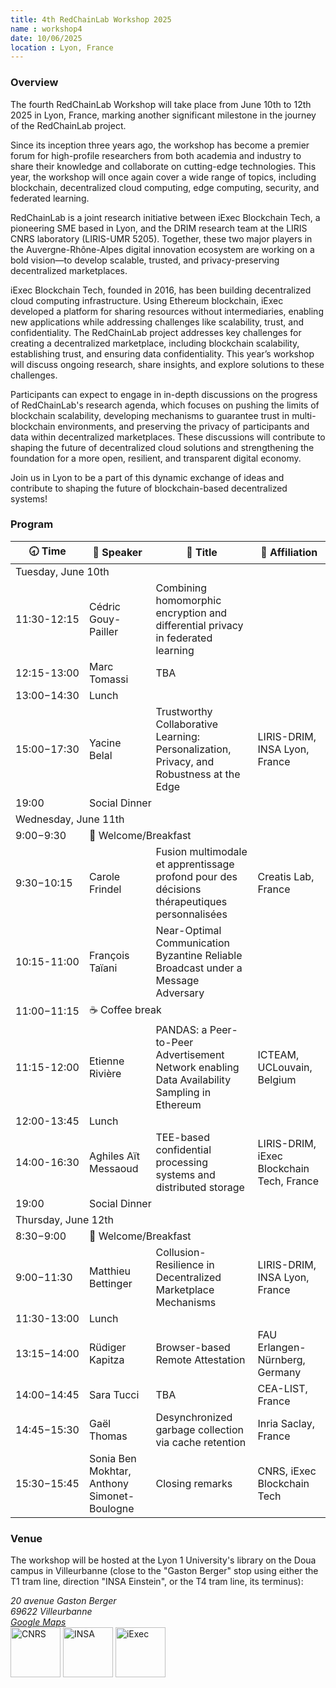 ```yaml
---
title: 4th RedChainLab Workshop 2025
name : workshop4
date: 10/06/2025
location : Lyon, France
---
```


### Overview

The fourth RedChainLab Workshop will take place from June 10th to 12th 2025 in Lyon, France, marking another significant milestone in the journey of the RedChainLab project.

Since its inception three years ago, the workshop has become a premier forum for high-profile researchers from both academia and industry to share their knowledge and collaborate on cutting-edge technologies. This year, the workshop will once again cover a wide range of topics, including blockchain, decentralized cloud computing, edge computing, security, and federated learning.

RedChainLab is a joint research initiative between iExec Blockchain Tech, a pioneering SME based in Lyon, and the DRIM research team at the LIRIS CNRS laboratory (LIRIS-UMR 5205). Together, these two major players in the Auvergne-Rhône-Alpes digital innovation ecosystem are working on a bold vision—to develop scalable, trusted, and privacy-preserving decentralized marketplaces.

iExec Blockchain Tech, founded in 2016, has been building decentralized cloud computing infrastructure. Using Ethereum blockchain, iExec developed a platform for sharing resources without intermediaries, enabling new applications while addressing challenges like scalability, trust, and confidentiality. The RedChainLab project addresses key challenges for creating a decentralized marketplace, including blockchain scalability, establishing trust, and ensuring data confidentiality. This year’s workshop will discuss ongoing research, share insights, and explore solutions to these challenges.

Participants can expect to engage in in-depth discussions on the progress of RedChainLab's research agenda, which focuses on pushing the limits of blockchain scalability, developing mechanisms to guarantee trust in multi-blockchain environments, and preserving the privacy of participants and data within decentralized marketplaces. These discussions will contribute to shaping the future of decentralized cloud solutions and strengthening the foundation for a more open, resilient, and transparent digital economy.

Join us in Lyon to be a part of this dynamic exchange of ideas and contribute to shaping the future of blockchain-based decentralized systems!

### Program



<table class="program">
   <thead>
      <tr>
         <th class="time">🕣&nbsp;Time</th>
         <th class="speaker">🎤&nbsp;Speaker</th>
         <th class="title">💬&nbsp;Title</th>
         <th class="affiliation">🏢&nbsp;Affiliation</th>
      </tr>
   </thead>
   <tbody>
      <tr class="day">
         <td colspan="4">Tuesday, June 10th</td>
      </tr>
      <tr>
         <td class="time">11:30-12:15</td>
         <td class="speaker">Cédric Gouy-Pailler</td>
         <td class="title">Combining homomorphic encryption and differential privacy in federated learning</td>
         <td class="affiliation"></td>
      </tr>
      <tr>
         <td class="time">12:15-13:00</td>
         <td class="speaker">Marc Tomassi</td>
         <td class="title">TBA</td>
         <td class="affiliation"></td>
      </tr>
      <tr class="break">
         <td class="time">13:00−14:30</td>
         <td colspan="3">Lunch</td>
      </tr>
      <tr>
         <td class="time">15:00−17:30</td>
         <td class="speaker">Yacine Belal</td>
         <td class="title">Trustworthy Collaborative Learning: Personalization, Privacy, and Robustness at the Edge</td>
         <td class="affiliation">LIRIS-DRIM, INSA Lyon, France</td>
      </tr>
      <tr class="break">
         <td>19:00</td>
         <td colspan="3">Social Dinner</td>
      </tr>
      <tr class="day">
         <td colspan="4">Wednesday, June 11th</td>
      </tr>
      <tr class="break">
         <td class="time">9:00−9:30</td>
         <td colspan="3">🥐 Welcome/Breakfast</td>
      </tr>
      <tr>
         <td class="time">9:30−10:15</td>
         <td class="speaker">Carole Frindel</td>
         <td class="title">Fusion multimodale et apprentissage profond pour des décisions thérapeutiques personnalisées</td>
         <td class="affiliation">Creatis Lab, France</td>
      </tr>
      <tr>
         <td class="time">10:15-11:00</td>
         <td class="speaker">François Taïani</td>
         <td class="title">Near-Optimal Communication Byzantine Reliable Broadcast under a Message Adversary</td>
         <td class="affiliation"></td>
      </tr>
      <tr class="break short">
         <td class="time">11:00−11:15</td>
         <td colspan="3">☕️ Coffee break</td>
      </tr>
      <tr>
         <td class="time">11:15-12:00</td>
         <td class="speaker">Etienne Rivière</td>
         <td class="title">PANDAS: a Peer-to-Peer Advertisement Network enabling Data Availability Sampling in Ethereum</td>
         <td class="affiliation">ICTEAM, UCLouvain, Belgium</td>
      </tr>
      <tr class="break">
         <td class="time">12:00-13:45</td>
         <td colspan="3">Lunch</td>
      </tr>
      <tr>
         <td class="time">14:00-16:30</td>
         <td class="speaker">Aghiles Aït Messaoud</td>
         <td class="title">TEE-based confidential processing systems and distributed storage</td>
         <td class="affiliation">LIRIS-DRIM, iExec Blockchain Tech, France</td>
      </tr>
      <tr class="break">
         <td>19:00</td>
         <td colspan="3">Social Dinner</td>
      </tr>
      <tr class="day">
         <td colspan="4">Thursday, June 12th</td>
      </tr>
      <tr class="break">
         <td class="time">8:30−9:00</td>
         <td colspan="3">🥐 Welcome/Breakfast</td>
      </tr>
      <tr>
         <td class="time">9:00−11:30</td>
         <td class="speaker">Matthieu Bettinger</td>
         <td class="title">Collusion-Resilience in Decentralized Marketplace Mechanisms</td>
         <td class="affiliation">LIRIS-DRIM, INSA Lyon, France</td>
      </tr>
      <tr class="break">
         <td class="time">11:30-13:00</td>
         <td colspan="3">Lunch</td>
      </tr>
      <tr>
         <td class="time">13:15−14:00</td>
         <td class="speaker">Rüdiger Kapitza</td>
         <td class="title">Browser-based Remote Attestation</td>
         <td class="affiliation">FAU Erlangen-Nürnberg, Germany</td>
      </tr>
      <tr>
         <td class="time">14:00−14:45</td>
         <td class="speaker">Sara Tucci</td>
         <td class="title">TBA</td>
         <td class="affiliation">CEA-LIST, France</td>
      </tr>
      <tr>
         <td class="time">14:45−15:30</td>
         <td class="speaker">Gaël Thomas</td>
         <td class="title">Desynchronized garbage collection via cache retention</td>
         <td class="affiliation">Inria Saclay, France</td>
      </tr>
      <tr>
         <td class="time">15:30−15:45</td>
         <td class="speaker">Sonia Ben Mokhtar, Anthony Simonet-Boulogne</td>
         <td class="title">Closing remarks</td>
         <td class="affiliation">CNRS, iExec Blockchain Tech</td>
      </tr>
   </tbody>
</table>


### Venue

The workshop will be hosted at the Lyon 1 University's library on the Doua campus in Villeurbanne (close to the "Gaston Berger" stop using either the T1 tram line, direction "INSA Einstein", or the T4 tram line, its terminus):
<address>
	<span>
		20 avenue Gaston Berger<br/>
		69622 Villeurbanne<br/>
		<a href="https://www.google.com/maps/place/BU+Sciences+La+Doua/@45.7821432,4.8660006,16z/data=!4m6!3m5!1s0x47f4eaa053c9471b:0xfd7385349eeffeb8!8m2!3d45.782143!4d4.870378!16s%2Fg%2F1tdltmk1?hl=en-US&entry=ttu&g_ep=EgoyMDI1MDUxNS4wIKXMDSoJLDEwMjExNDUzSAFQAw%3D%3D">Google Maps</a>
	</span>
</address>

<div class="logos">
	<img src="../assets/images/logo_cnrs.png" height="80" alt="CNRS" />	
   <img src="../assets/images/logo_insa.png" height="80" alt="INSA" />	
	<img src="../assets/images/logo_iexec.png" height="80" alt="iExec" />	
</div>
